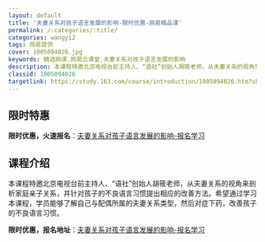 ```yaml
---
layout: default
title: '夫妻关系对孩子语言发展的影响-限时优惠-网易精品课'
permalink: /:categories/:title/
categories: wangyi2
tags: 网易提供
cover: 1005094026.jpg
keywords: 精选网课,网易云课堂,夫妻关系对孩子语言发展的影响
description: 本课程特邀北京电视台前主持人、“语社”创始人胡筱老师，从夫妻关系的视角来剖析家庭亲子关系，并针对孩子的不良语言习惯提出相
classid: 1005094026
targetlink: https://study.163.com/course/introduction/1005094026.htm?share=1&shareId=1025206652&utm_campaign=share&utm_medium=iphoneShare&utm_source=&utm_u=1025206652
---
```


## 限时特惠

**限时优惠，火速报名**：[夫妻关系对孩子语言发展的影响-报名学习](https://study.163.com/course/introduction/1005094026.htm?share=1&shareId=1025206652&utm_campaign=share&utm_medium=iphoneShare&utm_source=&utm_u=1025206652)

## 课程介绍

本课程特邀北京电视台前主持人、“语社”创始人胡筱老师，从夫妻关系的视角来剖析家庭亲子关系，并针对孩子的不良语言习惯提出相应的改善方法。希望通过学习本课程，学员能够了解自己与配偶所属的夫妻关系类型，然后对症下药，改善孩子的不良语言习惯。

**限时优惠，报名地址**：[夫妻关系对孩子语言发展的影响-报名学习](https://study.163.com/course/introduction/1005094026.htm?share=1&shareId=1025206652&utm_campaign=share&utm_medium=iphoneShare&utm_source=&utm_u=1025206652)

